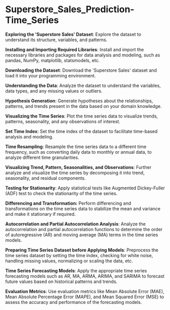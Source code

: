 # Superstore_Sales_Prediction-Time_Series

**Exploring the 'Superstore Sales' Dataset**: 
Explore the dataset to understand its structure, variables, and patterns.

**Installing and Importing Required Libraries**: 
Install and import the necessary libraries and packages for data analysis and modeling, such as pandas, NumPy, matplotlib, statsmodels, etc.

**Downloading the Dataset**: 
Download the 'Superstore Sales' dataset and load it into your programming environment.

**Understanding the Data**: 
Analyze the dataset to understand the variables, data types, and any missing values or outliers.

**Hypothesis Generation**: 
Generate hypotheses about the relationships, patterns, and trends present in the data based on your domain knowledge.

**Visualizing the Time Series**: 
Plot the time series data to visualize trends, patterns, seasonality, and any observations of interest.

**Set Time Index**: 
Set the time index of the dataset to facilitate time-based analysis and modeling.

**Time Resampling**: 
Resample the time series data to a different time frequency, such as converting daily data to monthly or annual data, to analyze different time granularities.

**Visualizing Trend, Pattern, Seasonalities, and Observations**: 
Further analyze and visualize the time series by decomposing it into trend, seasonality, and residual components.

**Testing for Stationarity**: 
Apply statistical tests like Augmented Dickey-Fuller (ADF) test to check the stationarity of the time series.

**Differencing and Transformation:** 
Perform differencing and transformations on the time series data to stabilize the mean and variance and make it stationary if required.

**Autocorrelation and Partial Autocorrelation Analysis**: 
Analyze the autocorrelation and partial autocorrelation functions to determine the order of autoregressive (AR) and moving average (MA) terms in the time series models.

**Preparing Time Series Dataset before Applying Models**: 
Preprocess the time series dataset by setting the time index, checking for white noise, handling missing values, normalizing or scaling the data, etc.

**Time Series Forecasting Models**: 
Apply the appropriate time series forecasting models such as AR, MA, ARMA, ARIMA, and SARIMA to forecast future values based on historical patterns and trends.

**Evaluation Metrics**: 
Use evaluation metrics like Mean Absolute Error (MAE), Mean Absolute Percentage Error (MAPE), and Mean Squared Error (MSE) to assess the accuracy and performance of the forecasting models.
